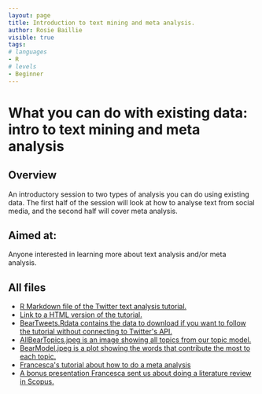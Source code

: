 ```yaml
---
layout: page
title: Introduction to text mining and meta analysis.
author: Rosie Baillie
visible: true
tags:
# languages
- R
# levels
- Beginner
---
```


# What you can do with existing data: intro to text mining and meta analysis
## Overview
An introductory session to two types of analysis you can do using existing data. The first half of the session will look at how to analyse text from social media, and the second half will cover meta analysis. 

## Aimed at: 
Anyone interested in learning more about text analysis and/or meta analysis. 

## All files
<ul>
  <li><a href = "https://github.com/AberdeenStudyGroup/studyGroup/blob/gh-pages/lessons/SG-T24-MetaAnalysis-TextAnalysis/BearsTwitterAnalysisForGitHub.Rmd">R Markdown file of the Twitter text analysis tutorial.</a></li>
  <li><a href = "https://rpubs.com/RosieB/ASGTwitterTextTutorial">Link to a HTML version of the tutorial.</a></li>
  <li><a href = "https://github.com/AberdeenStudyGroup/studyGroup/blob/gh-pages/lessons/SG-T24-MetaAnalysis-TextAnalysis/BearTweets.Rdata">BearTweets.Rdata contains the data to download if you want to follow the tutorial without connecting to Twitter's API.</a> </li>
  <li><a href = "https://github.com/AberdeenStudyGroup/studyGroup/blob/gh-pages/lessons/SG-T24-MetaAnalysis-TextAnalysis/AllBearTopics.jpeg">AllBearTopics.jpeg is an image showing all topics from our topic model. </a></li>
  <li><a href = "https://github.com/AberdeenStudyGroup/studyGroup/blob/gh-pages/lessons/SG-T24-MetaAnalysis-TextAnalysis/BearModel.jpeg">BearModel.jpeg is a plot showing the words that contribute the most to each topic. </a></li>
  <li><a href = "https://github.com/AberdeenStudyGroup/studyGroup/blob/gh-pages/lessons/SG-T24-MetaAnalysis-TextAnalysis/Study%20group%20MA%20presentation.pptx">Francesca's tutorial about how to do a meta analysis</a></li>
  <li><a href="https://github.com/AberdeenStudyGroup/studyGroup/blob/gh-pages/lessons/SG-T24-MetaAnalysis-TextAnalysis/How%20to%20undertake%20a%20literature%20search%20in%20Scopus.pptx">A bonus presentation Francesca sent us about doing a literature review in Scopus.</a></li>
</ul>
